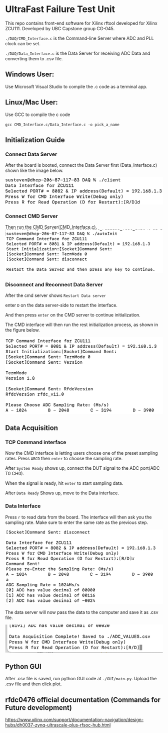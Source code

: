 # UltraFast Failure Test Unit

This repo contains front-end software for Xilinx rftool developed for Xilinx ZCU111. Developed by UBC Capstone group CG-045.

`./DAQ/CMD_Interface.c` is the Command-line Server where ADC and PLL clock can be set.

`./DAQ/Data_Interface.c` is the Data Server for receiving ADC Data and converting them to .csv file.

## Windows User:

Use Microsoft Visual Studio to compile the .c code as a terminal app.

## Linux/Mac User:

Use GCC to compile the c code

`gcc CMD_Interface.c/Data_Interface.c -o pick_a_name`

## Initialization Guide

### Connect Data Server

After the board is booted, connect the Data Server first (Data_Interface.c)
shown like the image below.

![plot](./readme_screenshots/DataServer.png)

### Connect CMD Server
Then run the CMD Server(CMD_Interface.c). 
![plot](./readme_screenshots/TCP%20Command%20Server.png)

### Disconnect and Reconnect Data Server
After the cmd server shows `Restart Data server`

enter `D` on the data server-side to restart the interface.


And then press `enter` on the CMD server to continue initialization. 

The CMD interface will then run the rest initialization process, as shown in the figure below.

![plot](./readme_screenshots/TCP%20Command%20Init%20Done.png)

## Data Acquisition

### TCP Command interface

Now the CMD interface is letting users choose one of the preset sampling rates. Press `ABCD` then `enter` to choose the sampling rate.

After `System Ready` shows up, connect the DUT signal to the ADC port(ADC T0 CH0).

When the signal is ready, hit `enter` to start sampling data.

After `Data Ready` Shows up, move to the Data interface.

### Data Interface

Press `r` to read data from the board. The interface will then ask you the sampling rate. Make sure to enter the same rate as the previous step.

![plot](./readme_screenshots/Data%20Sample.png)

The data server will now pass the data to the computer and save it as .csv file.

![plot](./readme_screenshots/Data%20Done.png)

## Python GUI

After .csv file is saved, run python GUI code at `./GUI/main.py`. Upload the .csv file and then click plot.

## rfdc0476 official documentation (Commands for Future development)

https://www.xilinx.com/support/documentation-navigation/design-hubs/dh0037-zynq-ultrascale-plus-rfsoc-hub.html
